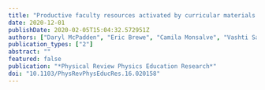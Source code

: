 ```yaml
---
title: "Productive faculty resources activated by curricular materials: An example of epistemological beliefs in University Modeling Instruction"
date: 2020-12-01
publishDate: 2020-02-05T15:04:32.572951Z
authors: ["Daryl McPadden", "Eric Brewe", "Camila Monsalve", "Vashti Sawtelle"]
publication_types: ["2"]
abstract: ""
featured: false
publication: "*Physical Review Physics Education Research*"
doi: "10.1103/PhysRevPhysEducRes.16.020158"
---
```


